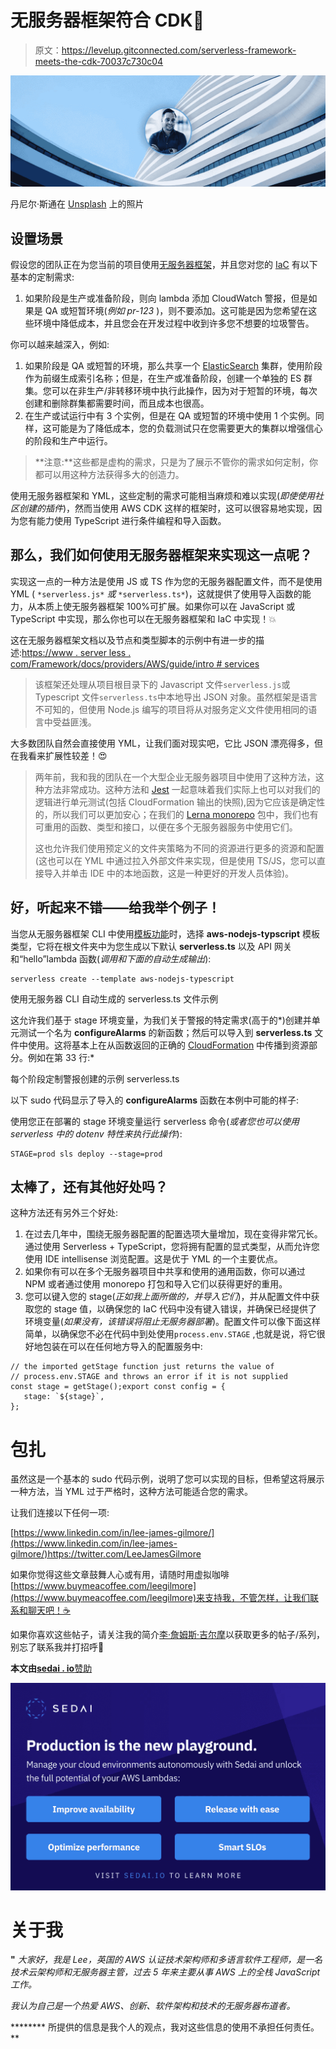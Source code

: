 # 无服务器框架符合 CDK🚀

> 原文：<https://levelup.gitconnected.com/serverless-framework-meets-the-cdk-70037c730c04>

![](img/77c506d38de906cb060245aac4c13744.png)

丹尼尔·斯通在 [Unsplash](https://unsplash.com/t/architecture?utm_source=unsplash&utm_medium=referral&utm_content=creditCopyText) 上的照片

## 设置场景

假设您的团队正在为您当前的项目使用[无服务器框架](https://www.serverless.com/)，并且您对您的 [IaC](https://en.wikipedia.org/wiki/Infrastructure_as_code) 有以下基本的定制需求:

1.  如果阶段是生产或准备阶段，则向 lambda 添加 CloudWatch 警报，但是如果是 QA 或短暂环境(*例如 pr-123* )，则不要添加。这可能是因为您希望在这些环境中降低成本，并且您会在开发过程中收到许多您不想要的垃圾警告。

你可以越来越深入，例如:

1.  如果阶段是 QA 或短暂的环境，那么共享一个 [ElasticSearch](https://aws.amazon.com/elasticsearch-service/) 集群，使用阶段作为前缀生成索引名称；但是，在生产或准备阶段，创建一个单独的 ES 群集。您可以在非生产/非转移环境中执行此操作，因为对于短暂的环境，每次创建和删除群集都需要时间，而且成本也很高。
2.  在生产或试运行中有 3 个实例，但是在 QA 或短暂的环境中使用 1 个实例。同样，这可能是为了降低成本，您的负载测试只在您需要更大的集群以增强信心的阶段和生产中运行。

> **注意:**这些都是虚构的需求，只是为了展示不管你的需求如何定制，你都可以用这种方法获得多大的创造力。

使用无服务器框架和 YML，这些定制的需求可能相当麻烦和难以实现(*即使使用社区创建的插件*)，然而当使用 AWS CDK 这样的框架时，这可以很容易地实现，因为您有能力使用 TypeScript 进行条件编程和导入函数。

## 那么，我们如何使用无服务器框架来实现这一点呢？

实现这一点的一种方法是使用 JS 或 TS 作为您的无服务器配置文件，而不是使用 YML ( `*serverless.js*` *或* `*serverless.ts*`)，这就提供了使用导入函数的能力，从本质上使无服务器框架 100%可扩展。如果你可以在 JavaScript 或 TypeScript 中实现，那么你也可以在无服务器框架和 IaC 中实现！💥

这在无服务器框架文档以及节点和类型脚本的示例中有进一步的描述:[https://www . server less . com/Framework/docs/providers/AWS/guide/intro # services](https://www.serverless.com/framework/docs/providers/aws/guide/intro#services)

> 该框架还处理从项目根目录下的 Javascript 文件`serverless.js`或 Typescript 文件`serverless.ts`中本地导出 JSON 对象。虽然框架是语言不可知的，但使用 Node.js 编写的项目将从对服务定义文件使用相同的语言中受益匪浅。

大多数团队自然会直接使用 YML，让我们面对现实吧，它比 JSON 漂亮得多，但在我看来扩展性较差！😍

> 两年前，我和我的团队在一个大型企业无服务器项目中使用了这种方法，这种方法非常成功。这种方法和 [Jest](https://jestjs.io/) 一起意味着我们实际上也可以对我们的逻辑进行单元测试(包括 CloudFormation 输出的快照),因为它应该是确定性的，所以我们可以更加安心；在我们的 [Lerna monorepo](https://lerna.js.org/) 包中，我们也有可重用的函数、类型和接口，以便在多个无服务器服务中使用它们。
> 
> 这也允许我们使用预定义的文件夹策略为不同的资源进行更多的资源和配置(这也可以在 YML 中通过拉入外部文件来实现，但是使用 TS/JS，您可以直接导入并单击 IDE 中的本地函数，这是一种更好的开发人员体验)。

## 好，听起来不错——给我举个例子！

当您从无服务器框架 CLI 中使用[模板功能](https://www.serverless.com/framework/docs/providers/aws/cli-reference/create/)时，选择 **aws-nodejs-typscript** 模板类型，它将在根文件夹中为您生成以下默认 **serverless.ts** 以及 API 网关和“hello”lambda 函数(*调用和下面的自动生成输出*):

```
serverless create --template aws-nodejs-typescript
```

使用无服务器 CLI 自动生成的 serverless.ts 文件示例

这允许我们基于 stage 环境变量，为我们关于警报的特定需求(高于的*)创建并单元测试一个名为 **configureAlarms** 的新函数；然后可以导入到 **serverless.ts** 文件中使用。这将基本上在从函数返回的正确的 [CloudFormation](https://aws.amazon.com/cloudformation/) 中传播到资源部分。例如在第 33 行:*

每个阶段定制警报创建的示例 serverless.ts

以下 sudo 代码显示了导入的 **configureAlarms** 函数在本例中可能的样子:

使用您正在部署的 stage 环境变量运行 serverless 命令(*或者您也可以使用 serverless 中的 dotenv 特性来执行此操作*):

```
STAGE=prod sls deploy --stage=prod
```

## 太棒了，还有其他好处吗？

这种方法还有另外三个好处:

1.  在过去几年中，围绕无服务器配置的配置选项大量增加，现在变得非常冗长。通过使用 Serverless + TypeScript，您将拥有配置的显式类型，从而允许您使用 IDE intellisense 浏览配置。这是优于 YML 的一个主要优点。
2.  如果你有可以在多个无服务器项目中共享和使用的通用函数，你可以通过 NPM 或者通过使用 monorepo 打包和导入它们以获得更好的重用。
3.  您可以键入您的 stage(*正如我上面所做的，并导入它们*)，并从配置文件中获取您的 stage 值，以确保您的 IaC 代码中没有键入错误，并确保已经提供了环境变量(*如果没有，该错误将阻止无服务器部署*)。配置文件可以像下面这样简单，以确保您不必在代码中到处使用`process.env.STAGE` ,也就是说，将它很好地包装在可以在任何地方导入的配置服务中:

```
// the imported getStage function just returns the value of
// process.env.STAGE and throws an error if it is not supplied
const stage = getStage();export const config = {
   stage: `${stage}`,
};
```

# 包扎

虽然这是一个基本的 sudo 代码示例，说明了您可以实现的目标，但希望这将展示一种方法，当 YML 过于严格时，这种方法可能适合您的需求。

让我们连接以下任何一项:

[https://www.linkedin.com/in/lee-james-gilmore/](https://www.linkedin.com/in/lee-james-gilmore/)https://twitter.com/LeeJamesGilmore

如果你觉得这些文章鼓舞人心或有用，请随时用虚拟咖啡[https://www.buymeacoffee.com/leegilmore](https://www.buymeacoffee.com/leegilmore)来支持我，不管怎样，让我们联系和聊天吧！☕️

如果你喜欢这些帖子，请关注我的简介[李·詹姆斯·吉尔摩](https://medium.com/u/2906c6def240?source=post_page-----39c4f4ae5aff----------------------)以获取更多的帖子/系列，别忘了联系我并打招呼👋

**本文由**[**sedai . io**赞助](https://www.sedai.io/)

![](img/4c77bc2d275bd557dda90aa2fe842d2e.png)

# 关于我

**"** *大家好，我是 Lee，英国的 AWS 认证技术架构师和多语言软件工程师，是一名技术云架构师和无服务器主管，过去 5 年来主要从事 AWS 上的全栈 JavaScript 工作。*

*我认为自己是一个热爱 AWS、创新、软件架构和技术的无服务器布道者。*

******** 所提供的信息是我个人的观点，我对这些信息的使用不承担任何责任。**